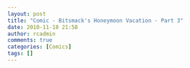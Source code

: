 ```yaml
---
layout: post
title: "Comic - Bitsmack's Honeymoon Vacation - Part 3"
date: 2010-11-18 21:58
author: rcadmin
comments: true
categories: [Comics]
tags: []
---
```

<a href="http://bitsmack.com/comics/2010/11/18/comic-bitsmack…acation-part-3/"><img src="http://dl.bitsmack.com/uploads/2010/11/20101118.jpg" alt="" title="Oh yeah, they say life goes on, long after you've inadvertently made fun of two strangers"  class="alignnone size-full wp-image-2094" /></a>
